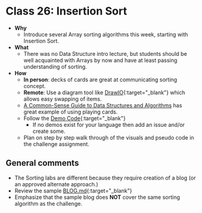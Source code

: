 # Class 26: Insertion Sort

- **Why**
  - Introduce several Array sorting algorithms this week, starting with Insertion Sort.
- **What**
  - There was no Data Structure intro lecture, but students should be well acquainted with Arrays by now and have at least passing understanding of sorting.
- **How**
  - **In person**: decks of cards are great at communicating sorting concept.
  - **Remote**: Use a diagram tool like [DrawIO](https://app.diagrams.net/){:target="_blank"} which allows easy swapping of items.
  - [A Common-Sense Guide to Data Structures and Algorithms](https://youtu.be/BgKtheXUAAI) has great example of using playing cards.
  - Follow the [Demo Code](./demos){:target="_blank"} 
    - If no demos exist for your language then add an issue and/or create some.
  - Plan on step by step walk through of the visuals and pseudo code in the challenge assignment.

## General comments

- The Sorting labs are different because they require creation of a blog (or an approved alternate approach.) 
- Review the sample [BLOG.md](./solutions/BLOG.md){:target="_blank"}
- Emphasize that the sample blog does **NOT** cover the same sorting algorithm as the challenge.